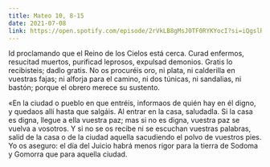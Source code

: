 ```yaml
---
title: Mateo 10, 8-15
date: 2021-07-08
link: https://open.spotify.com/episode/2rVkLB8gMsJ0TF0RYKYocI?si=iQgslRsMSpG6L7uegv1tIA&utm_source=copy-link&dl_branch=1
---
```

Id proclamando que el Reino de los Cielos está cerca. Curad enfermos, resucitad muertos, purificad leprosos, expulsad demonios. Gratis lo recibisteis; dadlo gratis. No os procuréis oro, ni plata, ni calderilla en vuestras fajas; ni alforja para el camino, ni dos túnicas, ni sandalias, ni bastón; porque el obrero merece su sustento. 

«En la ciudad o pueblo en que entréis, informaos de quién hay en él digno, y quedaos allí hasta que salgáis. Al entrar en la casa, saludadla. Si la casa es digna, llegue a ella vuestra paz; mas si no es digna, vuestra paz se vuelva a vosotros. Y si no se os recibe ni se escuchan vuestras palabras, salid de la casa o de la ciudad aquella sacudiendo el polvo de vuestros pies. Yo os aseguro: el día del Juicio habrá menos rigor para la tierra de Sodoma y Gomorra que para aquella ciudad.